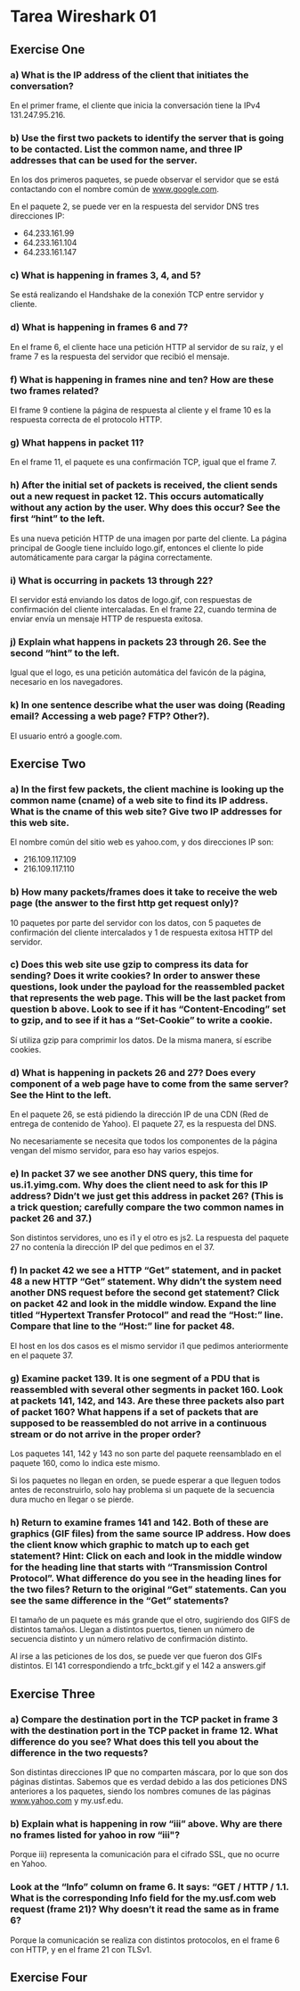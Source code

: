 # Tarea Wireshark 01

## Exercise One

### a) What is the IP address of the client that initiates the conversation?

En el primer frame, el cliente que inicia la conversación tiene la IPv4 131.247.95.216.

### b) Use the first two packets to identify the server that is going to be contacted. List the common name, and three IP addresses that can be used for the server.

En los dos primeros paquetes, se puede observar el servidor que se está contactando con el nombre común de www.google.com.

En el paquete 2, se puede ver en la respuesta del servidor DNS tres direcciones IP:
- 64.233.161.99
- 64.233.161.104
- 64.233.161.147

### c) What is happening in frames 3, 4, and 5?

Se está realizando el Handshake de la conexión TCP entre servidor y cliente.

### d) What is happening in frames 6 and 7?

En el frame 6, el cliente hace una petición HTTP al servidor de su raíz, y el frame 7 es la respuesta del servidor que recibió el mensaje.

### f) What is happening in frames nine and ten? How are these two frames related?

El frame 9 contiene la página de respuesta al cliente y el frame 10 es la respuesta correcta de el protocolo HTTP.

### g) What happens in packet 11?

En el frame 11, el paquete es una confirmación TCP, igual que el frame 7.

### h) After the initial set of packets is received, the client sends out a new request in packet 12. This occurs automatically without any action by the user. Why does this occur? See the first “hint” to the left.

Es una nueva petición HTTP de una imagen por parte del cliente. La página principal de Google tiene incluído logo.gif, entonces el cliente lo pide automáticamente para cargar la página correctamente.

### i) What is occurring in packets 13 through 22?

El servidor está enviando los datos de logo.gif, con respuestas de confirmación del cliente intercaladas. En el frame 22, cuando termina de enviar envía un mensaje HTTP de respuesta exitosa.

### j) Explain what happens in packets 23 through 26. See the second “hint” to the left.

Igual que el logo, es una petición automática del favicón de la página, necesario en los navegadores.

### k) In one sentence describe what the user was doing (Reading email? Accessing a web page? FTP? Other?).

El usuario entró a google.com.

## Exercise Two

### a) In the first few packets, the client machine is looking up the common name (cname) of a web site to find its IP address. What is the cname of this web site? Give two IP addresses for this web site.

El nombre común del sitio web es yahoo.com, y dos direcciones IP son:

- 216.109.117.109
- 216.109.117.110

### b) How many packets/frames does it take to receive the web page (the answer to the first http get request only)?

10 paquetes por parte del servidor con los datos, con 5 paquetes de confirmación del cliente intercalados y 1 de respuesta exitosa HTTP del servidor.

### c) Does this web site use gzip to compress its data for sending? Does it write cookies? In order to answer these questions, look under the payload for the reassembled packet that represents the web page. This will be the last packet from question b above. Look to see if it has “Content-Encoding” set to gzip, and to see if it has a “Set-Cookie” to write a cookie.

Sí utiliza gzip para comprimir los datos. De la misma manera, sí escribe cookies.

### d) What is happening in packets 26 and 27? Does every component of a web page have to come from the same server? See the Hint to the left.

En el paquete 26, se está pidiendo la dirección IP de una CDN (Red de entrega de contenido de Yahoo). El paquete 27, es la respuesta del DNS.

No necesariamente se necesita que todos los componentes de la página vengan del mismo servidor, para eso hay varios espejos.

### e) In packet 37 we see another DNS query, this time for us.i1.yimg.com. Why does the client need to ask for this IP address? Didn’t we just get this address in packet 26? (This is a trick question; carefully compare the two common names in packet 26 and 37.)

Son distintos servidores, uno es i1 y el otro es js2. La respuesta del paquete 27 no contenía la dirección IP del que pedimos en el 37.

### f) In packet 42 we see a HTTP “Get” statement, and in packet 48 a new HTTP “Get” statement. Why didn’t the system need another DNS request before the second get statement? Click on packet 42 and look in the middle window. Expand the line titled “Hypertext Transfer Protocol” and read the “Host:” line. Compare that line to the “Host:” line for packet 48.

El host en los dos casos es el mismo servidor i1 que pedimos anteriormente en el paquete 37.

### g) Examine packet 139. It is one segment of a PDU that is reassembled with several other segments in packet 160. Look at packets 141, 142, and 143. Are these three packets also part of packet 160? What happens if a set of packets that are supposed to be reassembled do not arrive in a continuous stream or do not arrive in the proper order?

Los paquetes 141, 142 y 143 no son parte del paquete reensamblado en el paquete 160, como lo indica este mismo.

Si los paquetes no llegan en orden, se puede esperar a que lleguen todos antes de reconstruirlo, solo hay problema si un paquete de la secuencia dura mucho en llegar o se pierde.

### h) Return to examine frames 141 and 142. Both of these are graphics (GIF files) from the same source IP address. How does the client know which graphic to match up to each get statement? Hint: Click on each and look in the middle window for the heading line that starts with “Transmission Control Protocol”. What difference do you see in the heading lines for the two files? Return to the original “Get” statements. Can you see the same difference in the “Get” statements?

El tamaño de un paquete es más grande que el otro, sugiriendo dos GIFS de distintos tamaños. Llegan a distintos puertos, tienen un número de secuencia distinto y un número relativo de confirmación distinto.

Al irse a las peticiones de los dos, se puede ver que fueron dos GIFs distintos. El 141 correspondiendo a trfc_bckt.gif y el 142 a answers.gif

## Exercise Three

### a) Compare the destination port in the TCP packet in frame 3 with the destination port in the TCP packet in frame 12. What difference do you see? What does this tell you about the difference in the two requests?

Son distintas direcciones IP que no comparten máscara, por lo que son dos páginas distintas. Sabemos que es verdad debido a las dos peticiones DNS anteriores a los paquetes, siendo los nombres comunes de las páginas www.yahoo.com y my.usf.edu.

### b) Explain what is happening in row “iii” above. Why are there no frames listed for yahoo in row “iii"?

Porque iii) representa la comunicación para el cifrado SSL, que no ocurre en Yahoo.

### Look at the “Info” column on frame 6. It says: “GET / HTTP / 1.1. What is the corresponding Info field for the my.usf.com web request (frame 21)? Why doesn’t it read the same as in frame 6?

Porque la comunicación se realiza con distintos protocolos, en el frame 6 con HTTP, y en el frame 21 con TLSv1.

## Exercise Four
